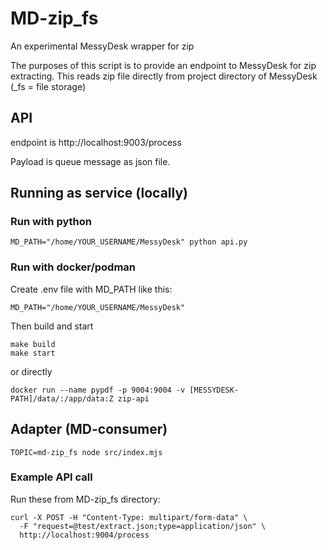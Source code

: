 
# MD-zip_fs

An experimental MessyDesk wrapper for zip

The purposes of this script is to provide an endpoint to MessyDesk for zip extracting. 
This reads zip file directly from project directory of MessyDesk (_fs = file storage)

## API

endpoint is http://localhost:9003/process

Payload is queue message as json file. 

## Running as service (locally)

### Run with python

	MD_PATH="/home/YOUR_USERNAME/MessyDesk" python api.py 


### Run with docker/podman

Create .env file with MD_PATH like this:

	MD_PATH="/home/YOUR_USERNAME/MessyDesk"

Then build and start

	make build
	make start

or directly

 	docker run --name pypdf -p 9004:9004 -v [MESSYDESK-PATH]/data/:/app/data:Z zip-api 

## Adapter (MD-consumer)

	TOPIC=md-zip_fs node src/index.mjs



### Example API call 

Run these from MD-zip_fs directory:



	curl -X POST -H "Content-Type: multipart/form-data" \
	  -F "request=@test/extract.json;type=application/json" \
	  http://localhost:9004/process





